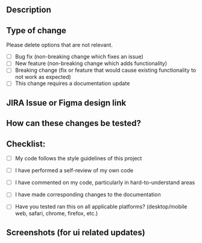 ## Description




## Type of change

Please delete options that are not relevant.

- [ ] Bug fix (non-breaking change which fixes an issue)
- [ ] New feature (non-breaking change which adds functionality)
- [ ] Breaking change (fix or feature that would cause existing functionality to not work as expected)
- [ ] This change requires a documentation update

## JIRA Issue or Figma design link

## How can these changes be tested?

## Checklist:

- [ ] My code follows the style guidelines of this project
- [ ] I have performed a self-review of my own code
- [ ] I have commented on my code, particularly in hard-to-understand areas
- [ ] I have made corresponding changes to the documentation
- [ ] Have you tested ran this on all applicable platforms? (desktop/mobile web, safari, chrome, firefox, etc.)


## Screenshots (for ui related updates)